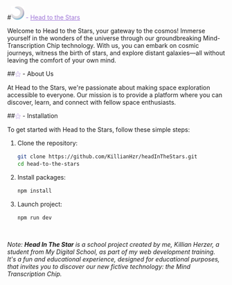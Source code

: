 
#<span style="color:#A077D8;"><img src="public/imgs/moon.png" alt="Logo" width="30"> - <span style="text-decoration: underline">Head to the Stars</span></span>

Welcome to Head to the Stars, your gateway to the cosmos! Immerse yourself in the wonders of the universe through our groundbreaking Mind-Transcription Chip technology. With us, you can embark on cosmic journeys, witness the birth of stars, and explore distant galaxies—all without leaving the comfort of your own mind.

##<span style="color:#A077D8;">⚝</span> - About Us

At Head to the Stars, we're passionate about making space exploration accessible to everyone. Our mission is to provide a platform where you can discover, learn, and connect with fellow space enthusiasts.

##<span style="color:#A077D8;">⚝</span> - Installation

To get started with Head to the Stars, follow these simple steps:

1. Clone the repository:

   ```bash
   git clone https://github.com/KillianHzr/headInTheStars.git
   cd head-to-the-stars
   ```

2. Install packages:
   ```bash
   npm install
   ```
3. Launch project:
   ```bash
   npm run dev
   ```
<br>

*Note: **Head In The Star** is a school project created by me, Killian Herzer, a student from My Digital School, as part of my web development training. It's a fun and educational experience, designed for educational purposes, that invites you to discover our new fictive technology: the Mind Transcription Chip.*</div>